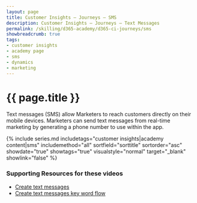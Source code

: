 ```yaml
---
layout: page
title: Customer Insights — Journeys — SMS
description: Customer Insights — Journeys — Text Messages
permalink: /skilling/d365-academy/d365-ci-journeys/sms
showbreadcrumb: true
tags: 
- customer insights
- academy page
- sms
- dynamics
- marketing
---
```


# {{ page.title }}

Text messages (SMS) allow Marketers to reach customers directly on their mobile devices. Marketers can send text messages from real-time marketing by generating a phone number to use within the app.

{% include series.md 
    includetags="customer insights|academy content|sms" 
    includemethod="all" sortfield="sorttitle" sortorder="asc" 
    showdate="true" showtags="true" 
    visualstyle="normal" target="_blank" showlink="false"
%}

### Supporting Resources for these videos

* <a href="https://learn.microsoft.com/en-us/dynamics365/marketing/real-time-marketing-outbound-text-messaging" target="_blank">Create text messages
* <a href="https://learn.microsoft.com/en-us/dynamics365/marketing/set-up-automated-sms-keyword-flow" target="_blank">Create text messages key word flow